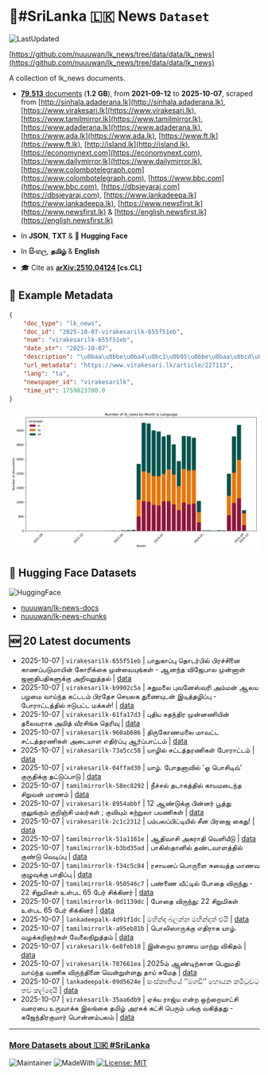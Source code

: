 # 📄#SriLanka 🇱🇰 News `Dataset`

![LastUpdated](https://img.shields.io/badge/last_updated-2025--10--07_13:50:47-green)

[https://github.com/nuuuwan/lk_news/tree/data/data/lk_news](https://github.com/nuuuwan/lk_news/tree/data/data/lk_news)

A collection of lk_news documents.

- [**79,513** documents](https://github.com/nuuuwan/lk_news/tree/data/data/lk_news) (**1.2 GB**), from **2021-09-12** to **2025-10-07**, scraped from [http://sinhala.adaderana.lk](http://sinhala.adaderana.lk), [https://www.virakesari.lk](https://www.virakesari.lk), [https://www.tamilmirror.lk](https://www.tamilmirror.lk), [https://www.adaderana.lk](https://www.adaderana.lk), [https://www.ada.lk](https://www.ada.lk), [https://www.ft.lk](https://www.ft.lk), [http://island.lk](http://island.lk), [https://economynext.com](https://economynext.com), [https://www.dailymirror.lk](https://www.dailymirror.lk), [https://www.colombotelegraph.com](https://www.colombotelegraph.com), [https://www.bbc.com](https://www.bbc.com), [https://dbsjeyaraj.com](https://dbsjeyaraj.com), [https://www.lankadeepa.lk](https://www.lankadeepa.lk), [https://www.newsfirst.lk](https://www.newsfirst.lk) & [https://english.newsfirst.lk](https://english.newsfirst.lk)

- In **JSON**, **TXT** & **🤗 Hugging Face**

- In **සිංහල**, **தமிழ்** & **English**

- 🎓 Cite as **[arXiv:2510.04124](https://arxiv.org/abs/2510.04124) [cs.CL]**

## 📝 Example Metadata

```json
{
    "doc_type": "lk_news",
    "doc_id": "2025-10-07-virakesarilk-655f51eb",
    "num": "virakesarilk-655f51eb",
    "date_str": "2025-10-07",
    "description": "\u0baa\u0bbe\u0ba4\u0bc1\u0b95\u0bbe\u0baa\u0bcd\u0baa\u0bc1 \u0ba4\u0bca\u0b9f\u0bb0\u0bcd\u0baa\u0bbf\u0bb2\u0bcd \u0baa\u0bbf\u0bb0\u0b9a\u0bcd\u0b9a\u0bbf\u0ba9\u0bc8 \u0b95\u0bbe\u0ba3\u0baa\u0bcd\u0baa\u0b9f\u0bc1\u0bae\u0bbe\u0baf\u0bbf\u0ba9\u0bcd \u0b95\u0bcb\u0bb0\u0bbf\u0b95\u0bcd\u0b95\u0bc8 \u0bae\u0bc1\u0ba9\u0bcd\u0bb5\u0bc8\u0baf\u0bc1\u0b99\u0bcd\u0b95\u0bb3\u0bcd - \u0b86\u0ba9\u0ba8\u0bcd\u0ba4 \u0bb5\u0bbf\u0b9c\u0bc7\u0baa\u0bbe\u0bb2 \u0bae\u0bc1\u0ba9\u0bcd\u0ba9\u0bbe\u0bb3\u0bcd \u0b9c\u0ba9\u0bbe\u0ba4\u0bbf\u0baa\u0ba4\u0bbf\u0b95\u0bb3\u0bc1\u0b95\u0bcd\u0b95\u0bc1 \u0b85\u0bb1\u0bbf\u0bb5\u0bc1\u0bb1\u0bc1\u0ba4\u0bcd\u0ba4\u0bb2\u0bcd",
    "url_metadata": "https://www.virakesari.lk/article/227113",
    "lang": "ta",
    "newspaper_id": "virakesarilk",
    "time_ut": 1759823700.0
}
```

![Chart](https://raw.githubusercontent.com/nuuuwan/lk_news/refs/heads/data/data/lk_news/docs_by_month_and_lang.png)

## 🤗 Hugging Face Datasets

![HuggingFace](https://img.shields.io/badge/-HuggingFace-FDEE21?style=for-the-badge&logo=HuggingFace)

- [nuuuwan/lk-news-docs](https://huggingface.co/datasets/nuuuwan/lk-news-docs)
- [nuuuwan/lk-news-chunks](https://huggingface.co/datasets/nuuuwan/lk-news-chunks)

## 🆕 20 Latest documents

- 2025-10-07 | `virakesarilk-655f51eb` | பாதுகாப்பு தொடர்பில் பிரச்சினை காணப்படுமாயின் கோரிக்கை முன்வையுங்கள் - ஆனந்த விஜேபால முன்னாள் ஜனாதிபதிகளுக்கு அறிவுறுத்தல் | [data](https://github.com/nuuuwan/lk_news/tree/data/data/lk_news/2020s/2025/2025-10-07-virakesarilk-655f51eb)
- 2025-10-07 | `virakesarilk-b9902c5a` | சுதுமலை புவனேஸ்வரி அம்மன் ஆலய பழமை வாய்ந்த கட்டடம் பிரதேச செயலக துணையுடன் இடித்தழிப்பு - போராட்டத்தில் ஈடுபட்ட மக்கள்! | [data](https://github.com/nuuuwan/lk_news/tree/data/data/lk_news/2020s/2025/2025-10-07-virakesarilk-b9902c5a)
- 2025-10-07 | `virakesarilk-61fa17d3` | புதிய சுதந்திர முன்னணியின் தலைவராக அமித் வீரசிங்க தெரிவு | [data](https://github.com/nuuuwan/lk_news/tree/data/data/lk_news/2020s/2025/2025-10-07-virakesarilk-61fa17d3)
- 2025-10-07 | `virakesarilk-960ab686` | திருகோணமலை மாவட்ட சட்டத்தரணிகள் அடையாள எதிர்ப்பு ஆர்ப்பாட்டம் | [data](https://github.com/nuuuwan/lk_news/tree/data/data/lk_news/2020s/2025/2025-10-07-virakesarilk-960ab686)
- 2025-10-07 | `virakesarilk-73a5cc58` | யாழில் சட்டத்தரணிகள் போராட்டம் | [data](https://github.com/nuuuwan/lk_news/tree/data/data/lk_news/2020s/2025/2025-10-07-virakesarilk-73a5cc58)
- 2025-10-07 | `virakesarilk-04ffad30` | யாழ். போதனாவில் 'ஓ பொசிடிவ்' குருதிக்கு தட்டுப்பாடு | [data](https://github.com/nuuuwan/lk_news/tree/data/data/lk_news/2020s/2025/2025-10-07-virakesarilk-04ffad30)
- 2025-10-07 | `tamilmirrorlk-58ec8292` | நீச்சல் தடாகத்தில் காயமடைந்த சிறுவன் மரணம் | [data](https://github.com/nuuuwan/lk_news/tree/data/data/lk_news/2020s/2025/2025-10-07-tamilmirrorlk-58ec8292)
- 2025-10-07 | `virakesarilk-8954abbf` | 12 ஆண்டுக்கு பின்னர் பூத்து குலுங்கும் குறிஞ்சி மலர்கள் ; குவியும் சுற்றுலா பயணிகள் | [data](https://github.com/nuuuwan/lk_news/tree/data/data/lk_news/2020s/2025/2025-10-07-virakesarilk-8954abbf)
- 2025-10-07 | `virakesarilk-2c1c2312` | பம்பலப்பிட்டியில் சீன பிரஜை கைது! | [data](https://github.com/nuuuwan/lk_news/tree/data/data/lk_news/2020s/2025/2025-10-07-virakesarilk-2c1c2312)
- 2025-10-07 | `tamilmirrorlk-51a1161e` | ஆதிவாசி அகராதி வெளியீடு | [data](https://github.com/nuuuwan/lk_news/tree/data/data/lk_news/2020s/2025/2025-10-07-tamilmirrorlk-51a1161e)
- 2025-10-07 | `tamilmirrorlk-b3bd35ad` | பாகிஸ்தானில் தண்டவாளத்தில் குண்டு வெடிப்பு | [data](https://github.com/nuuuwan/lk_news/tree/data/data/lk_news/2020s/2025/2025-10-07-tamilmirrorlk-b3bd35ad)
- 2025-10-07 | `tamilmirrorlk-f34c5c84` | ரசாயனப் பொருளை சுவைத்த மாணவ குழுவுக்கு பாதிப்பு | [data](https://github.com/nuuuwan/lk_news/tree/data/data/lk_news/2020s/2025/2025-10-07-tamilmirrorlk-f34c5c84)
- 2025-10-07 | `tamilmirrorlk-950546c7` | பண்ணை வீட்டில் போதை விருந்து - 22 சிறுமிகள் உள்பட 65 பேர் சிக்கினர் | [data](https://github.com/nuuuwan/lk_news/tree/data/data/lk_news/2020s/2025/2025-10-07-tamilmirrorlk-950546c7)
- 2025-10-07 | `tamilmirrorlk-0d1139dc` | போதை விருந்து: 22 சிறுமிகள் உள்பட 65 பேர் சிக்கினர் | [data](https://github.com/nuuuwan/lk_news/tree/data/data/lk_news/2020s/2025/2025-10-07-tamilmirrorlk-0d1139dc)
- 2025-10-07 | `lankadeepalk-4d91f1dc` | මහින්ද බලන්න මහින්දත් එයි | [data](https://github.com/nuuuwan/lk_news/tree/data/data/lk_news/2020s/2025/2025-10-07-lankadeepalk-4d91f1dc)
- 2025-10-07 | `tamilmirrorlk-a95eb81b` | பொலிஸாருக்கு எதிராக யாழ். வழக்கறிஞர்கள் வேலைநிறுத்தம் | [data](https://github.com/nuuuwan/lk_news/tree/data/data/lk_news/2020s/2025/2025-10-07-tamilmirrorlk-a95eb81b)
- 2025-10-07 | `virakesarilk-6e8feb10` | இன்றைய நாணய மாற்று விகிதம் | [data](https://github.com/nuuuwan/lk_news/tree/data/data/lk_news/2020s/2025/2025-10-07-virakesarilk-6e8feb10)
- 2025-10-07 | `virakesarilk-787661ea` | 2025ம் ஆண்டிற்கான பெறுமதி வாய்ந்த வணிக விருந்தினை வென்றுள்ளது தாய் சுமேத | [data](https://github.com/nuuuwan/lk_news/tree/data/data/lk_news/2020s/2025/2025-10-07-virakesarilk-787661ea)
- 2025-10-07 | `lankadeepalk-09d5624e` | සංස්කෘතියේ ’’මගඩි’’ හොයන කමිටුවට තව කල්දෙයි | [data](https://github.com/nuuuwan/lk_news/tree/data/data/lk_news/2020s/2025/2025-10-07-lankadeepalk-09d5624e)
- 2025-10-07 | `virakesarilk-35aa6db9` | ஏக்ய ராஜ்ய என்ற ஒற்றையாட்சி வரைபை உருவாக்க இலங்கை தமிழ் அரசுக் கட்சி பெரும் பங்கு வகித்தது - கஜேந்திரகுமார் பொன்னம்பலம் | [data](https://github.com/nuuuwan/lk_news/tree/data/data/lk_news/2020s/2025/2025-10-07-virakesarilk-35aa6db9)

---

### [More Datasets about 🇱🇰 #SriLanka](https://github.com/nuuuwan/lk_datasets)

![Maintainer](https://img.shields.io/badge/maintainer-nuuuwan-red)
![MadeWith](https://img.shields.io/badge/made_with-python-blue)
[![License: MIT](https://img.shields.io/badge/License-MIT-yellow.svg)](https://opensource.org/licenses/MIT)
